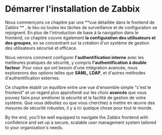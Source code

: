 # Démarrer l'installation de Zabbix

Nous commençons ce chapitre par une **vue détaillée dans le frontend de Zabbix
** , le lieu où toutes les tâches de surveillance et de configuration se
rejoignent. En plus de l'introduction de base à la navigation dans le frontend,
ce chapitre couvre également **la configuration des utilisateurs et des
groupes**, en se concentrant sur la création d'un système de gestion des
utilisateurs sécurisé et efficace.

Nous verrons comment configurer **l'authentification interne** avec les
meilleures pratiques de sécurité, y compris **l'authentification à double
facteur**. Pour ceux qui ont besoin d'une intégration avancée, nous explorerons
des options telles que **SAML, LDAP**, et d'autres méthodes d'authentification
externes.

Ce chapitre établit un équilibre entre une vue d'ensemble simple "c'est le
frontend" et un regard plus approfondi sur les choix **avancés** que vous pouvez
faire pour améliorer la sécurité et la facilité de gestion de votre système. Que
vous débutiez ou que vous cherchiez à mettre en œuvre des mesures de sécurité
robustes, il y a ici quelque chose pour tout le monde.

By the end, you'll be well equipped to navigate the Zabbix frontend with
confidence and set up a secure, scalable user management system tailored to your
organization's needs.
